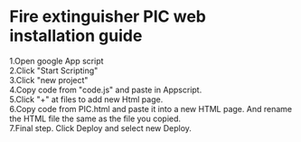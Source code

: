 # Fire extinguisher PIC web installation guide
1.Open google App script  
2.Click "Start Scripting"  
3.Click "new project"  
4.Copy code from "code.js" and paste in Appscript.  
5.Click "+" at files to add new Html page.  
6.Copy code from PIC.html and paste it into a new HTML page. And rename the HTML file the same as the file you copied.  
7.Final step. Click Deploy and select new Deploy.  
